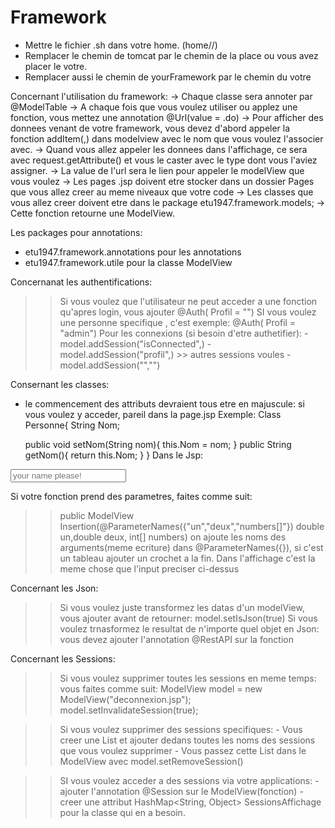 # Framework
- Mettre le fichier .sh dans votre home. (home/<Your pc-name>/)
- Remplacer le chemin de tomcat par le chemin de la place ou vous avez placer le votre.
- Remplacer aussi le chemin de yourFramework par le chemin du votre

Concernant l'utilisation du framework:
-> Chaque classe sera annoter par @ModelTable
-> A chaque fois que vous voulez utiliser ou applez une fonction, vous mettez une annotation @Url(value = <la valeur que vous voulez>.do)
-> Pour afficher des donnees venant de votre framework, vous devez d'abord appeler la fonction addItem(<nom>,<data>) dans modelview avec le nom que vous voulez l'associer avec.
-> Quand vous allez appeler les donnees dans l'affichage, ce sera avec request.getAttribute(<nom>) et vous le caster avec le type dont vous l'aviez assigner.
-> La value de l'url sera le lien pour appeler le modelView que vous voulez
-> Les pages .jsp doivent etre stocker dans un dossier Pages que vous allez creer au meme niveaux que votre code
-> Les classes que vous allez creer doivent etre dans le package etu1947.framework.models;
-> Cette fonction retourne une ModelView.

Les packages pour annotations:
- etu1947.framework.annotations pour les annotations
- etu1947.framework.utile pour la classe ModelView

Concernanat les authentifications:
>> Si vous voulez que l'utilisateur ne peut acceder a une fonction qu'apres login, vous ajouter @Auth( Profil = "")
>> SI vous voulez une personne specifique , c'est exemple: @Auth( Profil = "admin")
Pour les connexions (si besoin d'etre authetifier):
	- model.addSession("isConnected",<objet>)
	- model.addSession("profil",<profil-voulue>)
	>> autres sessions voules
		- model.addSession("<nom>","<valeur>")

Consernant les classes:
- le commencement des attributs devraient tous etre en majuscule: si vous voulez y acceder, pareil dans la page.jsp
Exemple:
Class Personne{
	String Nom;
	
	public void setNom(String nom){
		this.Nom = nom;
	}
	public String getNom(){
		return this.Nom;
	}
}
Dans le Jsp:
<input type="text" name="Nom" placeholder="your name please!">

Si votre fonction prend des parametres, faites comme suit:
>> public ModelView Insertion(@ParameterNames({"un","deux","numbers[]"}) double un,double deux, int[] numbers)
on ajoute les noms des arguments(meme ecriture) dans @ParameterNames({}), si c'est un tableau ajouter un crochet a la fin.
Dans l'affichage c'est la meme chose que l'input preciser ci-dessus

Concernant les Json:
>> Si vous voulez juste transformez les datas d'un modelView, vous ajouter avant de retourner: model.setIsJson(true)
>> Si vous voulez trnasformez le resultat de n'importe quel objet en Json: vous devez ajouter l'annotation @RestAPI sur la fonction

Concernant les Sessions:
>> Si vous voulez supprimer toutes les sessions en meme temps: vous faites comme suit:
ModelView model = new ModelView("deconnexion.jsp");
model.setInvalidateSession(true);

>> Si vous voulez supprimer des sessions specifiques:
	- Vous creer une List<String> et ajouter dedans toutes les noms des sessions que vous voulez supprimer
	- Vous passez cette List dans le ModelView avec model.setRemoveSession(<la liste>)	
	
>> SI vous voulez acceder a des sessions via votre applications:
	- ajouter l'annotation @Session sur le ModelView(fonction)
	- creer une attribut HashMap<String, Object> SessionsAffichage pour la classe qui en a besoin.

